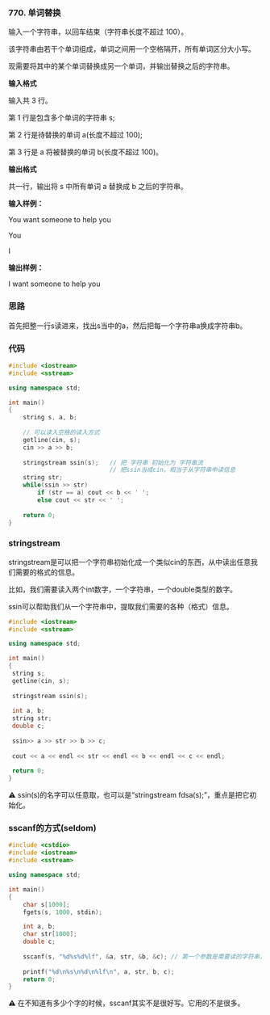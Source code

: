 ### 770. 单词替换
输入一个字符串，以回车结束（字符串长度不超过 100）。

该字符串由若干个单词组成，单词之间用一个空格隔开，所有单词区分大小写。

现需要将其中的某个单词替换成另一个单词，并输出替换之后的字符串。

**输入格式**

输入共 3 行。

第 1 行是包含多个单词的字符串 s;

第 2 行是待替换的单词 a(长度不超过 100);

第 3 行是 a 将被替换的单词 b(长度不超过 100)。

**输出格式**

共一行，输出将 s 中所有单词 a 替换成 b 之后的字符串。

**输入样例：** 

You want someone to help you

You

I

**输出样例：** 

I want someone to help you

### 思路

首先把整一行s读进来，找出s当中的a，然后把每一个字符串a换成字符串b。

### 代码
```c++
#include <iostream>
#include <sstream>

using namespace std;

int main()
{
    string s, a, b;
    
    // 可以读入空格的读入方式
    getline(cin, s);
    cin >> a >> b;
    
    stringstream ssin(s);   // 把 字符串 初始化为 字符串流 
                            // 把ssin当成cin。相当于从字符串中读信息
    string str;
    while(ssin >> str)
        if (str == a) cout << b << ' ';
        else cout << str << ' ';
    
    return 0;
}
```

### stringstream
stringstream是可以把一个字符串初始化成一个类似cin的东西，从中读出任意我们需要的格式的信息。

比如，我们需要读入两个int数字，一个字符串，一个double类型的数字。

ssin可以帮助我们从一个字符串中，提取我们需要的各种（格式）信息。
```c++
#include <iostream>
#include <sstream>

using namespace std;

int main()
{
 string s;
 getline(cin, s);
 
 stringstream ssin(s);
 
 int a, b;
 string str;
 double c;
 
 ssin>> a >> str >> b >> c;
 
 cout << a << endl << str << endl << b << endl << c << endl; 
 
 return 0; 
} 
```

⚠ ssin(s)的名字可以任意取，也可以是“stringstream fdsa(s);”，重点是把它初始化。

### sscanf的方式(seldom)
```c++
#include <cstdio>
#include <iostream>
#include <sstream>

using namespace std;

int main()
{
    char s[1000];
    fgets(s, 1000, stdin);

    int a, b;
    char str[1000];
    double c;
    
    sscanf(s, "%d%s%d%lf", &a, str, &b, &c); // 第一个参数是需要读的字符串，后面就跟scanf一样了
    
    printf("%d\n%s\n%d\n%lf\n", a, str, b, c);
    return 0; 
} 
```
⚠ 在不知道有多少个字的时候，sscanf其实不是很好写。它用的不是很多。
